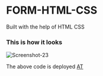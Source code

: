 # FORM-HTML-CSS
Built with the help of HTML CSS 
<h3>This is how it looks </h3>
<img
  src="https://i.ibb.co/JnWLXHs/Screenshot-23.png" alt="Screenshot-23" border="0"
  alt="Alt text"
  title="Optional title"
  style="display: inline-block; margin: auto auto; max-width: 300px">
  
The above code is deployed [AT](https://taupe-taffy-b81eb8.netlify.app/)

